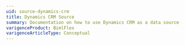 ```yaml
---
uid: source-dynamics-crm
title: Dynamics CRM Source
summary: Documentation on how to use Dynamics CRM as a data source
varigenceProduct: BimlFlex
varigenceArticleType: Conceptual
---
```


<!-- TODO: Create documentation for Dynamics Source -->
